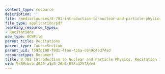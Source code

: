 ```yaml
---
content_type: resource
description: ''
file: /media/courses/8-701-introduction-to-nuclear-and-particle-physics-fall-2020/9d89cbcb4846a3d026a3038a42578ded_MIT8_701f20_rec15.pdf
file_type: application/pdf
learning_resource_types:
- Recitations
ocw_type: OCWFile
parent_title: Recitations
parent_type: CourseSection
parent_uid: fb9fd190-f9d1-4fae-43ba-c049c46d74ad
resourcetype: Document
title: 8.701 Introduction to Nuclear and Particle Physics, Recitation 15
uid: 9d89cbcb-4846-a3d0-26a3-038a42578ded
---
```

